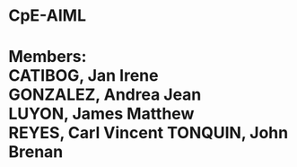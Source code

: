 # CpE-AIML 
# Members: <br> CATIBOG, Jan Irene <br> GONZALEZ, Andrea Jean <br> LUYON, James Matthew <br> REYES, Carl Vincent <r> TONQUIN, John Brenan 
